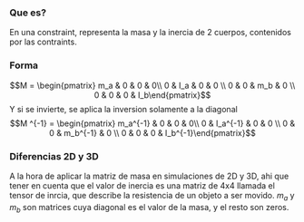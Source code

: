 ### Que es?
En una constraint, representa la masa y la inercia de 2 cuerpos, contenidos por las contraints.

### Forma
$$M = \begin{pmatrix} 
m_a & 0 & 0 & 0\\ 
0 & I_a & 0 & 0 \\ 
0 & 0 & m_b & 0 \\
0 & 0 & 0 & I_b\end{pmatrix}$$
Y si se invierte, se aplica la inversion solamente a la diagonal
$$M ^{-1} = \begin{pmatrix} 
m_a^{-1} & 0 & 0 & 0\\ 
0 & I_a^{-1} & 0 & 0 \\ 
0 & 0 & m_b^{-1} & 0 \\
0 & 0 & 0 & I_b^{-1}\end{pmatrix}$$

### Diferencias 2D y 3D
A la hora de aplicar la matriz de masa en simulaciones de 2D y 3D, ahi que tener en cuenta que el valor de inercia es una matriz de 4x4 llamada el tensor de inrcia, que describe la resistencia de un objeto a ser movido.
$m_a$ y $m_b$ son matrices cuya diagonal es el valor de la masa, y el resto son zeros.

